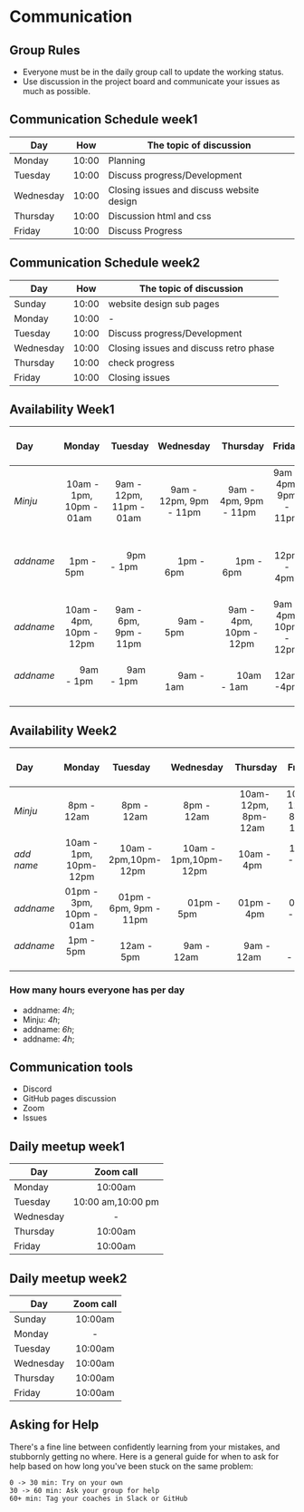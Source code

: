 # Communication

## Group Rules

<!-- any general rules you'd like to set for your group? -->

- Everyone must be in the daily group call to update the working status.
- Use discussion in the project board and communicate your issues as much as
  possible.

## Communication Schedule week1

| Day       |  How  | The topic of discussion                   |
| --------- | :---: | ----------------------------------------- |
| Monday    | 10:00 | Planning                                  |
| Tuesday   | 10:00 | Discuss progress/Development              |
| Wednesday | 10:00 | Closing issues and discuss website design |
| Thursday  | 10:00 | Discussion html and css                   |
| Friday    | 10:00 | Discuss Progress                          |

## Communication Schedule week2

| Day       |  How  | The topic of discussion                |
| --------- | :---: | -------------------------------------- |
| Sunday    | 10:00 | website design sub pages               |
| Monday    | 10:00 | -                                      |
| Tuesday   | 10:00 | Discuss progress/Development           |
| Wednesday | 10:00 | Closing issues and discuss retro phase |
| Thursday  | 10:00 | check progress                         |
| Friday    | 10:00 | Closing issues                         |

## Availability Week1

| Day           |          Monday            |        Tuesday          |       Wednesday         |        Thursday         |         Friday          |  Saturday   |   Sunday    |
| ------------- | :------------------------: | :---------------------: | :---------------------: | :---------------------: | :---------------------: | :---------: | :---------: |
| _Minju_       |  10am - 1pm, 10pm - 01am   | 9am - 12pm, 11pm - 01am | 9am - 12pm, 9pm - 11pm  | 9am - 4pm, 9pm - 11pm   | 9am - 4pm, 9pm - 11pm   | 11am - 1pm  | 9pm - 12am  |
| _addname_     |         1pm - 5pm          |        9pm - 1pm        |       1pm - 6pm         |       1pm - 6pm         |       12pm - 4pm        | 9pm - 1pm   | 12pm - 6pm  |
| _addname_     |  10am - 4pm, 10pm - 12pm   |  9am - 6pm, 9pm - 11pm  |       9am - 5pm         | 9am - 4pm, 10pm - 12pm  | 9am - 4pm, 10pm - 12pm  | 11am - 7pm  | 9pm - 12am  |
| _addname_     |        9am - 1pm           |        9am - 1pm        |       9am - 1am         |       10am - 1am        |       12am -4pm         | 9am - 1pm   |             |

## Availability Week2

| Day            |         Monday           |        Tuesday          |       Wednesday          |        Thursday         |         Friday         |   Saturday    |    Sunday    |
| -------------- | :----------------------: | :---------------------: | :----------------------: | :---------------------: | :--------------------: | :-----------: | :----------: |
| _Minju_        |      8pm - 12am          |       8pm - 12am        |        8pm - 12am        |  10am-12pm, 8pm-12am    |  10am-12pm, 8pm-12am   |  8pm - 12am   |              |
| _add name_     |  10am - 1pm, 10pm-12pm   |  10am - 2pm,10pm-12pm   |   10am - 1pm,10pm-12pm   |      10am - 4pm         |     10am - 4pm         |      -        |  12pm - 6pm  |
| _addname_      | 01pm - 3pm, 10pm - 01am  | 01pm - 6pm, 9pm - 11pm  |       01pm - 5pm         |       01pm - 4pm        |       01Pm - 4pm       |  01pm - 02pm  | 01pm - 12am  |
| _addname_      |    1pm - 5pm             |      12am - 5pm         |   9am - 12am             |      9am - 12am         |        1pm - 4pm       |    12am - 3pm |   12am - 4pm |

### How many hours everyone has per day

- addname: _4h_;
- Minju: _4h_;
- addname: _6h_;
- addname: _4h_;

## Communication tools

- Discord
- GitHub pages discussion
- Zoom
- Issues

## Daily meetup week1

| Day       |     Zoom call     |
| --------- | :---------------: |
| Monday    |      10:00am      |
| Tuesday   | 10:00 am,10:00 pm |
| Wednesday |         -         |
| Thursday  |      10:00am      |
| Friday    |      10:00am      |

## Daily meetup week2

| Day       | Zoom call |
| --------- | :-------: |
| Sunday    |  10:00am  |
| Monday    |     -     |
| Tuesday   |  10:00am  |
| Wednesday |  10:00am  |
| Thursday  |  10:00am  |
| Friday    |  10:00am  |

## Asking for Help

There's a fine line between confidently learning from your mistakes, and
stubbornly getting no where. Here is a general guide for when to ask for help
based on how long you've been stuck on the same problem:

    0 -> 30 min: Try on your own
    30 -> 60 min: Ask your group for help
    60+ min: Tag your coaches in Slack or GitHub
